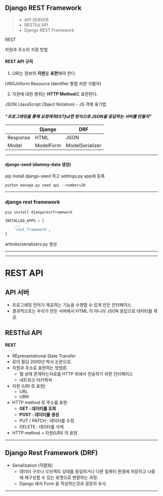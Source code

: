 ## Django REST Framework

> * API SERVER
> * RESTful API
> * Django REST Framework



REST

자원과 주소의 지정 방법



#### REST API 규칙

1. URI는 정보의 **자원**을 **표현**해야 한다.

URI(Uniform Resource Identifier 통합 자원 식별자)



2. 자원에 대한 행위는 **HTTP Method**로 표현한다.



JSON (JavaScript Object Notation) - JS 객체 표기법



#### ***"프로그래밍을 통해 요청에 RESTful한 방식으로 JSON을 응답하는 서버를 만들자"***

|          | Django    | DRF             |
| -------- | --------- | --------------- |
| Response | HTML      | JSON            |
| Model    | ModelForm | ModelSerializer |



___

#### django-seed (dummy-data 생성)

pip install django-seed 하고 settings.py app에 등록

`python manage.py seed api --number=20`

___

### django rest framework

`pip install djangorestframework`

```python
INSTALLED_APPS = [
    ...
    'rest_framework',
]
```



articles/serializers.py 생성



___

___

# REST API

## API 서버

* 프로그래밍 언어가 제공하는 기능을 수행할 수 있게 만든 인터페이스
* 결과적으로는 우리가 만든 서버에서 HTML 이 아니라 JSON 응답으로 데이터를 제공.



## RESTful API

#### REST

* REpresentational State Transfer
* 로이 필딩 2000년 박사 논문으로.
* 자원과 주소로 표현하는 방법론.
  * 웹 상에 존재하는자료를 HTTP 위에서 전송하기 위한 인터페이스
  * 네트워크 아키텍쳐
* 자원 (URI 로 표현)
  * URL
  * URN
* HTTP method 로 주소를 표현.
  * **GET : 데이터를 조회**
  * **POST : 데이터를 생성**
  * PUT / PATCH : 데이터를 수정
  * DELETE : 데이터를 삭제
* HTTP method + 자원(URI) 의 표현.

___

## Django Rest Framework (DRF)

* Serialization (직렬화)
  * 데이터 구조나 오브젝트 상태를 동일하거나 다른 컴퓨터 환경에 저장하고 나중에 재구성할 수 있는 포맷으로 변환하는 과정.
  * Django 에서 Form 을 작성하는것과 굉장히 유사.

___

